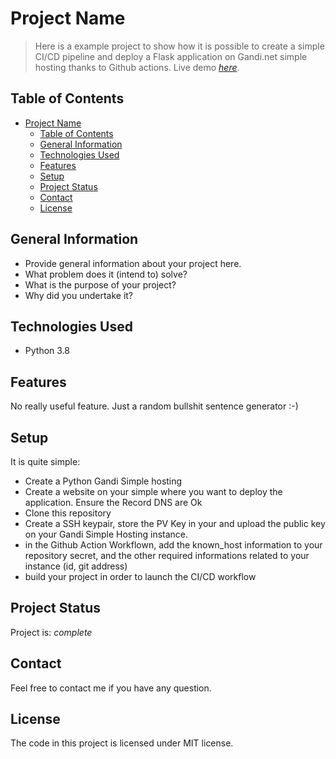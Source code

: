 # Project Name
> Here is a example project to show how it is possible to create a simple CI/CD pipeline and deploy a Flask application on Gandi.net simple hosting thanks to Github actions.
> Live demo [_here_](https://bbgen.bougetb.fr/).

## Table of Contents
- [Project Name](#project-name)
  - [Table of Contents](#table-of-contents)
  - [General Information](#general-information)
  - [Technologies Used](#technologies-used)
  - [Features](#features)
  - [Setup](#setup)
  - [Project Status](#project-status)
  - [Contact](#contact)
  - [License](#license)
<!-- * [License](#license) -->


## General Information
- Provide general information about your project here.
- What problem does it (intend to) solve?
- What is the purpose of your project?
- Why did you undertake it?
<!-- You don't have to answer all the questions - just the ones relevant to your project. -->


## Technologies Used
- Python 3.8


## Features
No really useful feature. Just a random bullshit sentence generator :-)

## Setup
It is quite simple:
* Create a Python Gandi Simple hosting
* Create a website on your simple where you want to deploy the application. Ensure the Record DNS are Ok
* Clone this repository
* Create a SSH keypair, store the PV Key in your and upload the public key on your Gandi Simple Hosting instance.
* in the Github Action Workflown, add the known_host information to your repository secret, and the other required informations related to your instance (id, git address)
* build your project in order to launch the CI/CD workflow

## Project Status
Project is: _complete_ 

## Contact
Feel free to contact me if you have any question.

## License
The code in this project is licensed under MIT license.
